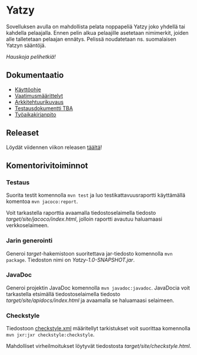 # Yatzy

Sovelluksen avulla on mahdollista pelata noppapeliä Yatzy joko yhdellä tai kahdella pelaajalla. Ennen pelin alkua pelaajille asetetaan nimimerkit, joiden alle talletetaan pelaajan ennätys. Pelissä noudatetaan ns. suomalaisen Yatzyn sääntöjä.

_Hauskoja pelihetkiä!_

## Dokumentaatio

* [Käyttöohje](https://github.com/Riku-Laine/ot-harjoitustyo/blob/master/Yatzy/dokumentointi/kayttoohje.md)
* [Vaatimusmäärittelyt](https://github.com/Riku-Laine/ot-harjoitustyo/blob/master/Yatzy/dokumentointi/maarittelydokumentti.md)
* [Arkkitehtuurikuvaus](https://github.com/Riku-Laine/ot-harjoitustyo/blob/master/Yatzy/dokumentointi/arkkitehtuuri.md)
* [Testausdokumentti TBA](<!---https://github.com/Riku-Laine/ot-harjoitustyo/blob/master/Yatzy/dokumentointi/urlitestausdokumenttiin.md --->)
* [Työaikakirjanpito](https://github.com/Riku-Laine/ot-harjoitustyo/blob/master/Yatzy/dokumentointi/tuntikirjanpito.md)

## Releaset

Löydät viidennen viikon releasen [täältä](https://github.com/Riku-Laine/ot-harjoitustyo/releases/tag/Viikko_5)!

## Komentorivitoiminnot

### Testaus

Suorita testit komennolla ```mvn test``` ja luo testikattavuusraportti käyttämällä komentoa ```mvn jacoco:report```.

Voit tarkastella raporttia avaamalla tiedostoselaimella tiedosto _target/site/jacoco/index.html_, jolloin raportti avautuu haluamaasi verkkoselaimeen.

### Jarin generointi

Generoi _target_-hakemistoon suoritettava jar-tiedosto komennolla ```mvn package```. Tiedoston nimi on _Yatzy-1.0-SNAPSHOT.jar_.

### JavaDoc

Generoi projektin JavaDoc komennolla ```mvn javadoc:javadoc```. JavaDocia voit tarkastella etsimällä tiedostoselaimella tiedosto _target/site/apidocs/index.html_ ja avaamalla se haluamaasi selaimeen.

### Checkstyle

Tiedostoon [checkstyle.xml](https://github.com/Riku-Laine/ot-harjoitustyo/blob/master/Yatzy/checkstyle.xml) määritellyt tarkistukset voit suorittaa komennolla ```mvn jxr:jxr checkstyle:checkstyle```.

Mahdolliset virheilmoitukset löytyvät tiedostosta _target/site/checkstyle.html_.
